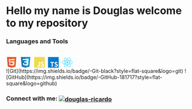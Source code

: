 <!--
**Drslx/Drslx** is a ✨ _special_ ✨ repository because its `README.md` (this file) appears on your GitHub profile.
-->

<h1>
Hello my name is Douglas
welcome to my repository</h1>


<h3 align="left">Languages and Tools</h3>

<div style="display: inline_block"><br>
  <img align="center" alt="Jose-HTML" height="30" width="30" src="https://raw.githubusercontent.com/devicons/devicon/master/icons/html5/html5-original.svg">&nbsp;
  <img align="center" alt="Jose-CSS" height="30" width="30" src="https://raw.githubusercontent.com/devicons/devicon/master/icons/css3/css3-original.svg">&nbsp;
  <img align="center" alt="Jose-Js" height="30" width="30" src="https://raw.githubusercontent.com/devicons/devicon/master/icons/javascript/javascript-plain.svg">&nbsp;
  <img align="center" alt="Jose-Ts" height="30" width="30" src="https://raw.githubusercontent.com/devicons/devicon/master/icons/typescript/typescript-original.svg">&nbsp;
  <img align="center" alt="React" height="30" width="30" src="https://raw.githubusercontent.com/devicons/devicon/master/icons/react/react-original.svg">&nbsp;

  <br>
  <div>
![Git](https://img.shields.io/badge/-Git-black?style=flat-square&logo=git)
![GitHub](https://img.shields.io/badge/-GitHub-181717?style=flat-square&logo=github)
  </div>
  
 <div>
    <h3 align="left">Connect with me:
     <a href="https://linkedin.com/in/https://www.linkedin.com/in/douglas-ricardo-b056041b5/" target="blank"><img align="center"         src="https://raw.githubusercontent.com/rahuldkjain/github-profile-readme-generator/master/src/images/icons/Social/linked-in-alt.svg" alt="douglas-ricardo" height="30" width="30" /></a></h3>
</div>
